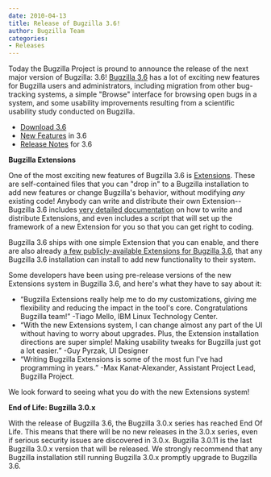 ```yaml
---
date: 2010-04-13
title: Release of Bugzilla 3.6!
author: Bugzilla Team
categories:
- Releases
---
```


Today the Bugzilla Project is pround to announce the release of the next major version of Bugzilla: 3.6! [Bugzilla 3.6](/releases/3.6/) has a lot of exciting new features for Bugzilla users and administrators, including migration from other bug-tracking systems, a simple "Browse" interface for browsing open bugs in a system, and some usability improvements resulting from a scientific usability study conducted on Bugzilla.

*   [Download 3.6](/download/#v36)
*   [New Features](/releases/3.6/#v36_feat) in 3.6
*   [Release Notes](/releases/3.6/) for 3.6

**Bugzilla Extensions**

One of the most exciting new features of Bugzilla 3.6 is [Extensions](/docs/3.6/en/html/api/Bugzilla/Extension.html). These are self-contained files that you can "drop in" to a Bugzilla installation to add new features or change Bugzilla's behavior, without modifying _any_ existing code! Anybody can write and distribute their own Extension--Bugzilla 3.6 includes [very detailed documentation](/docs/3.6/en/html/api/Bugzilla/Extension.html) on how to write and distribute Extensions, and even includes a script that will set up the framework of a new Extension for you so that you can get right to coding.

Bugzilla 3.6 ships with one simple Extension that you can enable, and there are also already [a few publicly-available Extensions for Bugzilla 3.6](https://wiki.mozilla.org/Bugzilla:Addons#Bugzilla_Extensions), that any Bugzilla 3.6 installation can install to add new functionality to their system.

Some developers have been using pre-release versions of the new Extensions system in Bugzilla 3.6, and here's what they have to say about it:

*   <q>Bugzilla Extensions really help me to do my customizations, giving me flexibility and reducing the impact in the tool's core. Congratulations Bugzilla team!</q> -Tiago Mello, IBM Linux Technology Center.
*   <q>With the new Extensions system, I can change almost any part of the UI without having to worry about upgrades. Plus, the Extension installation directions are super simple! Making usability tweaks for Bugzilla just got a lot easier.</q> -Guy Pyrzak, UI Designer
*   <q>Writing Bugzilla Extensions is some of the most fun I've had programming in years.</q> -Max Kanat-Alexander, Assistant Project Lead, Bugzilla Project.

We look forward to seeing what you do with the new Extensions system!

**End of Life: Bugzilla 3.0.x**

With the release of Bugzilla 3.6, the Bugzilla 3.0.x series has reached End Of Life. This means that there will be no new releases in the 3.0.x series, even if serious security issues are discovered in 3.0.x. Bugzilla 3.0.11 is the last Bugzilla 3.0.x version that will be released. We strongly recommend that any Bugzilla installation still running Bugzilla 3.0.x promptly upgrade to Bugzilla 3.6.

